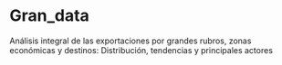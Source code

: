 # Gran_data
Análisis integral de las exportaciones por grandes rubros, zonas económicas y destinos: Distribución, tendencias y principales actores
